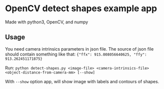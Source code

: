 # OpenCV detect shapes example app

Made with python3, OpenCV, and numpy

## Usage

You need camera intrinsics parameters in json file.
The source of json file should contain something like that:
`{"ffx": 915.008056640625, "ffy": 913.262451171875}`

Run:
`python detect-shapes.py <image-file> <camera-intrinsics-file> <object-distance-from-camera-mm> [--show]`

With `--show` option app, will show image with labels and contours of shapes.
